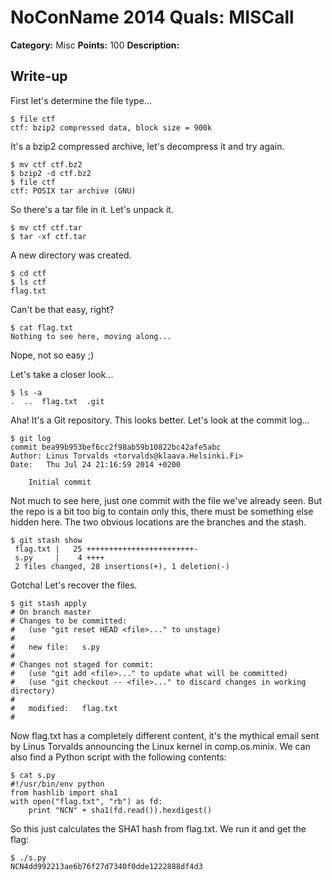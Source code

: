 # NoConName 2014 Quals: MISCall

**Category:** Misc
**Points:** 100
**Description:**

## Write-up

First let's determine the file type...

```
$ file ctf
ctf: bzip2 compressed data, block size = 900k
```

It's a bzip2 compressed archive, let's decompress it and try again.

```
$ mv ctf ctf.bz2
$ bzip2 -d ctf.bz2
$ file ctf
ctf: POSIX tar archive (GNU)
```

So there's a tar file in it. Let's unpack it.

```
$ mv ctf ctf.tar
$ tar -xf ctf.tar
```

A new directory was created.

```
$ cd ctf
$ ls ctf
flag.txt
```

Can't be that easy, right?

```
$ cat flag.txt
Nothing to see here, moving along...
```

Nope, not so easy ;)

Let's take a closer look...

```
$ ls -a
.  ..  flag.txt  .git
```

Aha! It's a Git repository. This looks better. Let's look at the commit log...

```
$ git log
commit bea99b953bef6cc2f98ab59b10822bc42afe5abc
Author: Linus Torvalds <torvalds@klaava.Helsinki.Fi>
Date:   Thu Jul 24 21:16:59 2014 +0200

    Initial commit
```

Not much to see here, just one commit with the file we've already seen. But the repo is a bit too big to contain only this, there must be something else hidden here. The two obvious locations are the branches and the stash.

```
$ git stash show
 flag.txt |   25 ++++++++++++++++++++++++-
 s.py     |    4 ++++
 2 files changed, 28 insertions(+), 1 deletion(-)
```

Gotcha! Let's recover the files.

```
$ git stash apply
# On branch master
# Changes to be committed:
#   (use "git reset HEAD <file>..." to unstage)
#
#	new file:   s.py
#
# Changes not staged for commit:
#   (use "git add <file>..." to update what will be committed)
#   (use "git checkout -- <file>..." to discard changes in working directory)
#
#	modified:   flag.txt
#
```

Now flag.txt has a completely different content, it's the mythical email sent by Linus Torvalds announcing the Linux kernel in comp.os.minix. We can also find a Python script with the following contents:

```
$ cat s.py
#!/usr/bin/env python
from hashlib import sha1
with open("flag.txt", "rb") as fd:
    print "NCN" + sha1(fd.read()).hexdigest()
```

So this just calculates the SHA1 hash from flag.txt. We run it and get the flag:

```
$ ./s.py
NCN4dd992213ae6b76f27d7340f0dde1222888df4d3
```


